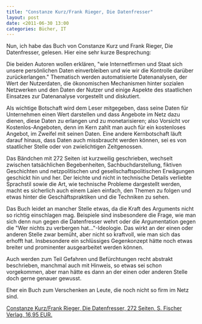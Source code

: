 ```yaml
---
title: "Constanze Kurz/Frank Rieger, Die Datenfresser"
layout: post
date: <2011-06-30 13:00
categories: Bücher, IT
---
```


Nun, ich habe das Buch von Constanze Kurz und Frank Rieger, Die
Datenfresser, gelesen. Hier eine sehr kurze Besprechung:

Die beiden Autoren wollen erklären, "wie Internetfirmen und Staat sich
unsere persönlichen Daten einverbleiben und wie wir die Kontrolle
darüber zurückerlangen." Thematisch werden automatisierte Datenanalysen,
der Wert der Nutzerdaten, die ökonomischen Mechanismen hinter sozialen
Netzwerken und den Daten der Nutzer und einige Aspekte des staatlichen
Einsatzes zur Datenanalyse vorgestellt und diskutiert.

Als wichtige Botschaft wird dem Leser mitgegeben, dass seine Daten für
Unternehmen einen Wert darstellen und dass Angebote im Netz dazu dienen,
diese Daten zu erlangen und zu monetarisieren; also Vorsicht vor
Kostenlos-Angeboten, denn im Kern zahlt man auch für ein kostenloses
Angebot, im Zweifel mit seinen Daten. Eine andere Kernbotschaft läuft
darauf hinaus, dass Daten auch missbraucht werden können, sei es von
staatlicher Stelle oder von zwielichtigen Zeitgenossen.

Das Bändchen mit 272 Seiten ist kurzweilig geschrieben, wechselt
zwischen tatsächlichen Begebenheiten, Sachbuchdarstellung, fiktiven
Geschichten und netzpolitischen und gesellschaftspolitischen Erwägungen
geschickt hin und her. Der leichte und nicht in technische Details
verliebte Sprachstil sowie die Art, wie technische Probleme dargestellt
werden, macht es sicherlich auch einem Laien einfach, den Themen zu
folgen und etwas hinter die Geschäftspraktiken und die Techniken zu
sehen.

Das Buch leidet an mancher Stelle etwas, da die Kraft des Arguments
nicht so richtig einschlagen mag. Beispiele sind insbesondere die Frage,
wie man sich denn nun gegen die Datenfresser wehrt oder die
Argumentation gegen die "Wer nichts zu verbergen hat…"-Ideologie. Das
wirkt an der einen oder anderen Stelle zwar bemüht, aber nicht so
kraftvoll, wie man sich das erhofft hat. Insbesondere ein schlüssiges
Gegenkonzept hätte noch etwas breiter und prominenter ausgearbeitet
werden können.

Auch werden zum Teil Gefahren und Befürchtungen recht abstrakt
beschrieben, manchmal auch mit Hinweis, so etwas sei schon vorgekommen,
aber man hätte es dann an der einen oder anderen Stelle doch gerne
genauer gewusst.

Eher ein Buch zum Verschenken an Leute, die noch nicht so firm im Netz
sind.

[Constanze Kurz/Frank Rieger, Die Datenfresser, 272 Seiten, S. Fischer Verlag, 16,95 EUR.](http://www.fischerverlage.de/buch/Die_Datenfresser/9783100485182)

